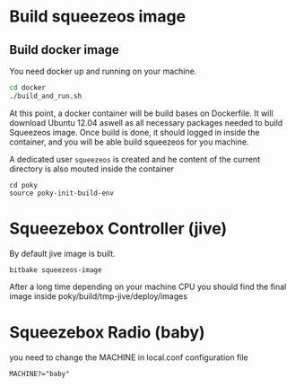 # Build squeezeos image

## Build docker image

You need docker up and running on your machine. 

```sh
cd docker
./build_and_run.sh
```

At this point, a docker container will be build bases on Dockerfile. It will download Ubuntu 12.04 aswell as all necessary packages needed to build Squeezeos image.
Once build is done, it should logged in inside the container, and you will be able build squeezeos for you machine.

A dedicated user `squeezeos` is created and he content of the current directory is also mouted inside the container

```
cd poky
source poky-init-build-env

```


# Squeezebox Controller (jive)

By default jive image is built.
```
bitbake squeezeos-image
```

After a long time depending on your machine CPU you should find the final image inside poky/build/tmp-jive/deploy/images

# Squeezebox Radio (baby)
you need to change the MACHINE in local.conf configuration file

```
MACHINE?="baby"
```

